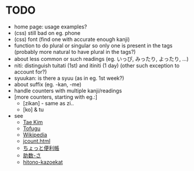 # TODO

* home page: usage examples?
* (css) still bad on eg. phone
* (css) font (find one with accurate enough kanji)
* function to do plural or singular so only one is present in the tags (probably more natural to have plural in the tags?)
* about less common or such readings (eg. いっぴ, みったり, よったり, ...)
* niti: distinguish tuitati (1st) and itiniti (1 day) (other such exception to account for?)
* syuukan: is there a syuu (as in eg. 1st week?)
* about suffix (eg. -kan, -me)
* handle counters with multiple kanji/readings
* [more counters, starting with eg.:]
  - [zikan] - same as zi..
  - [ko] & tu
* see
  - [Tae Kim](http://guidetojapanese.org/learn/grammar/numbers)
  - [Tofugu](https://www.tofugu.com/japanese/japanese-counters-list/)
  - [Wikipedia](https://en.wikipedia.org/wiki/Japanese_counter_word)
  - [jcount.html](https://www.trussel.com/jcount.htm)
  - [ちょっと便利帳](https://www.benricho.org/kazu/kazu_riyou.html)
  - [助数-さ](https://hiramatu-hifuka.com/onyak/onyak2/josu-sa.html)
  - [hitono-kazoekat](http://www.kennya.jp/kotenn/hitono-kazoekat/)
